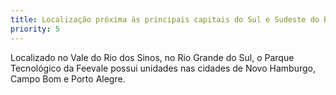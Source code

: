 ```yaml
---
title: Localização próxima às principais capitais do Sul e Sudeste do Brasil
priority: 5
---
```

Localizado no Vale do Rio dos Sinos, no Rio Grande do Sul, o Parque Tecnológico da Feevale possui unidades nas cidades de Novo Hamburgo, Campo Bom e Porto Alegre.